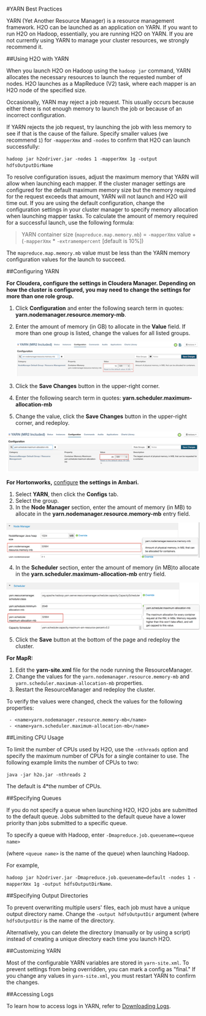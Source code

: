 #YARN Best Practices

YARN (Yet Another Resource Manager) is a resource management framework. H2O can be launched as an application on YARN. If you want to run H2O on Hadoop, essentially, you are running H2O on YARN. If you are not currently using YARN to manage your cluster resources, we strongly recommend it. 


##Using H2O with YARN

When you launch H2O on Hadoop using the `hadoop jar` command, YARN allocates the necessary resources to launch the requested number of nodes. H2O launches as a MapReduce (V2) task, where each mapper is an H2O node of the specified size. 

Occasionally, YARN may reject a job request. This usually occurs because either there is not enough memory to launch the job or because of an incorrect configuration. 

If YARN rejects the job request, try launching the job with less memory to see if that is the cause of the failure. Specify smaller values (we recommend `1`) for `-mapperXmx` and `-nodes` to confirm that H2O can launch successfully:

`hadoop jar h2odriver.jar -nodes 1 -mapperXmx 1g -output hdfsOutputDirName`


To resolve configuration issues, adjust the maximum memory that YARN will allow when launching each mapper. If the cluster manager settings are configured for the default maximum memory size but the memory required for the request exceeds that amount, YARN will not launch and H2O will time out. If you are using the default configuration, change the configuration settings in your cluster manager to specify memory allocation when launching mapper tasks. To calculate the amount of memory required for a successful launch, use the following formula: 

>YARN container size (`mapreduce.map.memory.mb`) = `-mapperXmx` value + (`-mapperXmx` * `-extramempercent` [default is 10%])

The `mapreduce.map.memory.mb` value must be less than the YARN memory configuration values for the launch to succeed. 

##Configuring YARN

**For Cloudera, configure the settings in Cloudera Manager. Depending on how the cluster is configured, you may need to change the settings for more than one role group.**
	
1. Click **Configuration** and enter the following search term in quotes: **yarn.nodemanager.resource.memory-mb**.

2. Enter the amount of memory (in GB) to allocate in the **Value** field. If more than one group is listed, change the values for all listed groups.
	
	![Cloudera Configuration](images/TroubleshootingHadoopClouderayarnnodemgr.png)
	
3. Click the **Save Changes** button in the upper-right corner. 
4. Enter the following search term in quotes: **yarn.scheduler.maximum-allocation-mb**
5. Change the value, click the **Save Changes** button in the upper-right corner, and redeploy.
	
 ![Cloudera Configuration](images/TroubleshootingHadoopClouderayarnscheduler.png)
		
	
**For Hortonworks,** [configure](http://docs.hortonworks.com/HDPDocuments/Ambari-1.6.0.0/bk_Monitoring_Hadoop_Book/content/monitor-chap2-3-3_2x.html) **the settings in Ambari.**

1. Select **YARN**, then click the **Configs** tab. 
2. Select the group. 
3. In the **Node Manager** section, enter the amount of memory (in MB) to allocate in the **yarn.nodemanager.resource.memory-mb** entry field. 
	
 ![Ambari Configuration](images/TroubleshootingHadoopAmbariNodeMgr.png)
	  
4. In the **Scheduler** section, enter the amount of memory (in MB)to allocate in the **yarn.scheduler.maximum-allocation-mb** entry field. 
	
 ![Ambari Configuration](images/TroubleshootingHadoopAmbariyarnscheduler.png)

5. 	Click the **Save** button at the bottom of the page and redeploy the cluster. 
	
**For MapR:**

1. Edit the **yarn-site.xml** file for the node running the ResourceManager. 
2. Change the values for the `yarn.nodemanager.resource.memory-mb` and `yarn.scheduler.maximum-allocation-mb` properties.
3. Restart the ResourceManager and redeploy the cluster. 
	

To verify the values were changed, check the values for the following properties:
 	
	 - <name>yarn.nodemanager.resource.memory-mb</name>
	 - <name>yarn.scheduler.maximum-allocation-mb</name>


##Limiting CPU Usage 

To limit the number of CPUs used by H2O, use the `-nthreads` option and specify the maximum number of CPUs for a single container to use. The following example limits the number of CPUs to two:  

`java -jar h2o.jar -nthreads 2`
 
The default is 4*the number of CPUs. 

##Specifying Queues

If you do not specify a queue when launching H2O, H2O jobs are submitted to the default queue. Jobs submitted to the default queue have a lower priority than jobs submitted to a specific queue. 

To specify a queue with Hadoop, enter `-Dmapreduce.job.queuename=<queue name>` 

(where `<queue name>` is the name of the queue) when launching Hadoop. 

For example, 

`hadoop jar h2odriver.jar -Dmapreduce.job.queuename=default -nodes 1 -mapperXmx 1g -output hdfsOutputDirName`. 



##Specifying Output Directories

To prevent overwriting multiple users' files, each job must have a unique output directory name. Change the `-output hdfsOutputDir` argument (where `hdfsOutputDir` is the name of the directory. 

Alternatively, you can delete the directory (manually or by using a script) instead of creating a unique directory each time you launch H2O. 

##Customizing YARN

Most of the configurable YARN variables are stored in `yarn-site.xml`. To prevent settings from being overridden, you can mark a config as "final." If you change any values in `yarn-site.xml`, you must restart YARN to confirm the changes. 

##Accessing Logs

To learn how to access logs in YARN, refer to [Downloading Logs](http://h2o-release.s3.amazonaws.com/h2o/{{branch_name}}/{{build_number}}/docs-website/h2o-docs/index.html#Downloading%20Logs). 
